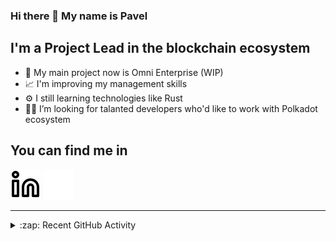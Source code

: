 ### Hi there 👋 My name is Pavel

## I'm a Project Lead in the blockchain ecosystem 

- 🚀 My main project now is Omni Enterprise (WIP)
- 📈 I'm improving my management skills
- ⚙️ I still learning technologies like Rust
- 🧑‍💻 I’m looking for talanted developers who'd like to work with Polkadot ecosystem

## You can find me in
[![website](./img/linkedin-light.svg)](https://www.linkedin.com/in/golovkinpl/)
[![website](./img/linkedin-dark.svg)](https://www.linkedin.com/in/golovkinpl/)

---

<details>
  <summary>:zap: Recent GitHub Activity</summary>
  
<!--START_SECTION:activity-->
1. 🗣 Commented on [#956](https://github.com/novasamatech/nova-spektr/issues/956) in [novasamatech/nova-spektr](https://github.com/novasamatech/nova-spektr)
2. 🎉 Merged PR [#412](https://github.com/novasamatech/metadata-portal/pull/412) in [novasamatech/metadata-portal](https://github.com/novasamatech/metadata-portal)
3. 💪 Opened PR [#956](https://github.com/novasamatech/nova-spektr/pull/956) in [novasamatech/nova-spektr](https://github.com/novasamatech/nova-spektr)
4. 🎉 Merged PR [#951](https://github.com/novasamatech/nova-spektr/pull/951) in [novasamatech/nova-spektr](https://github.com/novasamatech/nova-spektr)
5. 💪 Opened PR [#945](https://github.com/novasamatech/nova-spektr/pull/945) in [novasamatech/nova-spektr](https://github.com/novasamatech/nova-spektr)
<!--END_SECTION:activity-->

</details>
